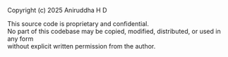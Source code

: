 Copyright (c) 2025 Aniruddha H D

This source code is proprietary and confidential.  
No part of this codebase may be copied, modified, distributed, or used in any form  
without explicit written permission from the author.